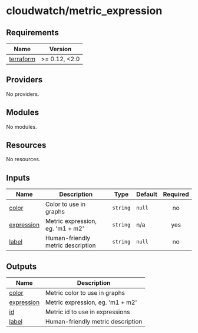 # cloudwatch/metric_expression

<!-- prettier-ignore-start -->
<!-- BEGIN_TF_DOCS -->
## Requirements

| Name | Version |
|------|---------|
| <a name="requirement_terraform"></a> [terraform](#requirement\_terraform) | >= 0.12, <2.0 |

## Providers

No providers.

## Modules

No modules.

## Resources

No resources.

## Inputs

| Name | Description | Type | Default | Required |
|------|-------------|------|---------|:--------:|
| <a name="input_color"></a> [color](#input\_color) | Color to use in graphs | `string` | `null` | no |
| <a name="input_expression"></a> [expression](#input\_expression) | Metric expression, eg. 'm1 + m2' | `string` | n/a | yes |
| <a name="input_label"></a> [label](#input\_label) | Human-friendly metric description | `string` | `null` | no |

## Outputs

| Name | Description |
|------|-------------|
| <a name="output_color"></a> [color](#output\_color) | Metric color to use in graphs |
| <a name="output_expression"></a> [expression](#output\_expression) | Metric expression, eg. 'm1 + m2' |
| <a name="output_id"></a> [id](#output\_id) | Metric id to use in expressions |
| <a name="output_label"></a> [label](#output\_label) | Human-friendly metric description |
<!-- END_TF_DOCS -->
<!-- prettier-ignore-end -->
